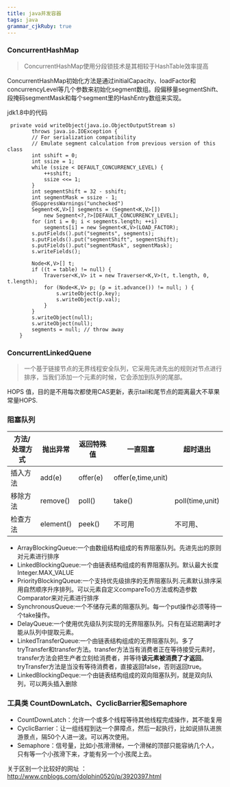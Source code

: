 ```yaml
---
title: java并发容器
tags: java
grammar_cjkRuby: true
---
```


###  ConcurrentHashMap
> ConcurrentHashMap使用分段锁技术是其相较于HashTable效率提高

ConcurrentHashMap初始化方法是通过initialCapacity、loadFactor和concurrencyLevel等几个参数来初始化segment数组。段偏移量segmentShift、段掩码segmentMask和每个segment里的HashEntry数组来实现。

jdk1.8中的代码
```
 private void writeObject(java.io.ObjectOutputStream s)
        throws java.io.IOException {
        // For serialization compatibility
        // Emulate segment calculation from previous version of this class
        int sshift = 0;
        int ssize = 1;
        while (ssize < DEFAULT_CONCURRENCY_LEVEL) {
            ++sshift;
            ssize <<= 1;
        }
        int segmentShift = 32 - sshift;
        int segmentMask = ssize - 1;
        @SuppressWarnings("unchecked")
        Segment<K,V>[] segments = (Segment<K,V>[])
            new Segment<?,?>[DEFAULT_CONCURRENCY_LEVEL];
        for (int i = 0; i < segments.length; ++i)
            segments[i] = new Segment<K,V>(LOAD_FACTOR);
        s.putFields().put("segments", segments);
        s.putFields().put("segmentShift", segmentShift);
        s.putFields().put("segmentMask", segmentMask);
        s.writeFields();

        Node<K,V>[] t;
        if ((t = table) != null) {
            Traverser<K,V> it = new Traverser<K,V>(t, t.length, 0, t.length);
            for (Node<K,V> p; (p = it.advance()) != null; ) {
                s.writeObject(p.key);
                s.writeObject(p.val);
            }
        }
        s.writeObject(null);
        s.writeObject(null);
        segments = null; // throw away
    }
```
### ConcurrentLinkedQuene
> 一个基于链接节点的无界线程安全队列，它采用先进先出的规则对节点进行排序，当我们添加一个元素的时候，它会添加到队列的尾部。

HOPS 值，目的是不用每次都使用CAS更新，表示tail和尾节点的距离最大不草果常量HOPS.

### 阻塞队列
方法/处理方式 | 抛出异常 | 返回特殊值 | 一直阻塞 | 超时退出
-- | -- | -- | -- | --
插入方法 | add(e) | offer(e) | offer(e,time,unit)
移除方法 | remove() | poll() | take() | poll(time,unit)
检查方法 | element() | peek() | 不可用 | 不可用、

- ArrayBlockingQueue:一个由数组结构组成的有界阻塞队列。先进先出的原则对元素进行排序
- LinkedBlockingQueue:一个由链表结构组成的有界阻塞队列。默认最大长度Integer.MAX_VALUE
- PriorityBlockingQueue:一个支持优先级排序的无界阻塞队列.元素默认排序采用自然顺序升序排列。可以元素自定义compareTo()方法或构造参数Comparator来对元素进行排序
- SynchronousQueue:一个不储存元素的阻塞队列。每一个put操作必须等待一个take操作。
- DelayQueue:一个使用优先级队列实现的无界阻塞队列。只有在延迟期满时才能从队列中提取元素。
- LinkedTransferQueue:一个由链表结构组成的无界阻塞队列。多了tryTransfer和transfer方法。transfer方法当有消费者正在等待接受元素时，transfer方法会把生产者立刻给消费者，并等待**该元素被消费了才返回**。tryTransfer方法是当没有等待消费者，直接返回false，否则返回true。
- LinkedBlockingDeque:一个由链表结构组成的双向阻塞队列，就是双向队列，可以两头插入删除

### 工具类 CountDownLatch、CyclicBarrier和Semaphore

- CountDownLatch：允许一个或多个线程等待其他线程完成操作，其不能复用
- CyclicBarrier：让一组线程到达一个屏障点，然后一起执行，比如说排队进旅游景点，隔50个人进一波。可以再次使用。
- Semaphore：信号量，比如小孩滑滑梯，一个滑梯的顶部只能容纳几个人，只有等一个小孩滑下来，才能有另一个小孩爬上去。

关于区别一个比较好的网址 ：http://www.cnblogs.com/dolphin0520/p/3920397.html  